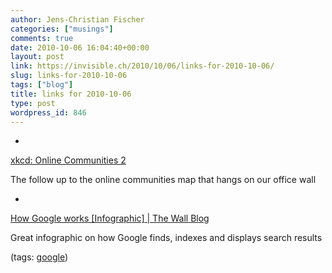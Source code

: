 ```yaml
---
author: Jens-Christian Fischer
categories: ["musings"]
comments: true
date: 2010-10-06 16:04:40+00:00
layout: post
link: https://invisible.ch/2010/10/06/links-for-2010-10-06/
slug: links-for-2010-10-06
tags: ["blog"]
title: links for 2010-10-06
type: post
wordpress_id: 846
---
```


  * 
                

[xkcd: Online Communities 2](https://xkcd.com/)


                

The follow up to the online communities map that hangs on our office wall


                
            
  * 
                

[How Google works [Infographic] | The Wall Blog](https://www.wallblog.co.uk/2010/10/06/how-google-works-infographic/)


                

Great infographic on how Google finds, indexes and displays search results


                

(tags: [google](https://delicious.com/jaycee/google))


            
